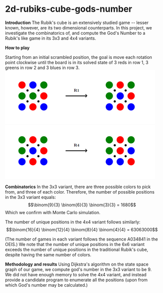 # 2d-rubiks-cube-gods-number

<b>Introduction</b>
The Rubik's cube is an extensively studied game -- lesser known, however, are its two dimensional counterparts. In this project, we investigate the combinatorics of, and compute the God's Number to a Rubik's like game in its 3x3 and 4x4 variants.

<b>How to play</b>

Starting from an initial scrambled position, the goal is move each rotation point clockwise until the board is in its solved state of 3 reds in row 1, 3 greens in row 2 and 3 blues in row 3. 
![Example move](move1.png)
![Example move](move2.png)



<b>Combinatorics</b>
In the 3x3 variant, there are three possible colors to pick from, and three of each color. Therefore, the number of possible positions in the 3x3 variant equals:
$$\binom{9}{3} \binom{6}{3} \binom{3}{3} = 1680$$
Which we confirm with Monte Carlo simulation.

The number of unique positions in the 4x4 variant follows similarly:
$$\binom{16}{4} \binom{12}{4} \binom{8}{4} \binom{4}{4} = 63063000$$

(The number of games in each variant follows the sequence A034841 in the OEIS.) We note that the number of unique positions in the 6x6 variant exceeds the number of unique positions in the traditional Rubik's cube, despite having the same number of colors.

<b>Methodology and results</b>
Using Dijkstra's algorithm on the state space graph of our game, we compute god's number in the 3x3 variant to be 9. We did not have enough memory to solve the 4x4 variant, and instead provide a candidate program to enumerate all the positions (upon from which God's number may be calculated.)


